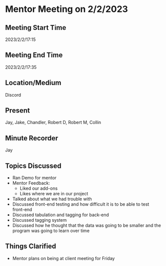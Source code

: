 # Mentor Meeting on 2/2/2023

## Meeting Start Time

2023/2/2/17:15

## Meeting End Time

2023/2/2/17:35

## Location/Medium

Discord

## Present

Jay, Jake, Chandler, Robert D, Robert M, Collin

## Minute Recorder

Jay

## Topics Discussed

* Ran Demo for mentor
* Mentor Feedback:
    * Liked our add-ons
    * Likes where we are in our project
* Talked about what we had trouble with
* Discussed front-end testing and how difficult it is to be able to test front-end
* Discussed tabulation and tagging for back-end
* Discussed tagging system
* Discussed how he thought that the data was going to be smaller and the program was going to learn over time

## Things Clarified

* Mentor plans on being at client meeting for Friday
